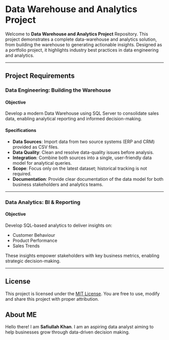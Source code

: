 # Data Warehouse and Analytics Project

Welcome to **Data Warehouse and Analytics Project** Repository. This project demonstrates a complete data-warehouse and analytics solution, from building the warehouse to generating actionable insights. Designed as a portfolio project, it highlights industry best practices in data engineering and analytics.

---

## Project Requirements 

### Data Engineering: Building the Warehouse

#### Objective
Develop a modern Data Warehouse using SQL Server to consolidate sales data, enabling analytical reporting and informed decision-making.

#### Specifications 
- **Data Sources**: Import data from two source systems (ERP and CRM) provided as CSV files.
- **Data Quality**: Clean and resolve data-quality issues before analysis.
- **Integration**: Combine both sources into a single, user-friendly data model for analytical queries.
- **Scope**: Focus only on the latest dataset; historical tracking is not required.
- **Documentation**: Provide clear documentation of the data model for both business stakeholders and analytics teams.

---

### Data Analytics: BI & Reporting

#### Objective
Develop SQL-based analytics to deliver insights on:
- Customer Behaviour
- Product Performance
- Sales Trends

These insights empower stakeholders with key business metrics, enabling strategic decision-making.

---

## License 

This project is licensed under the [MIT License](LICENSE). You are free to use, modify and share this project with proper attribution.

## About ME

Hello there! I am **Safiullah Khan**. I am an aspiring data analyst aiming to help businesses grow through data-driven decision making.

